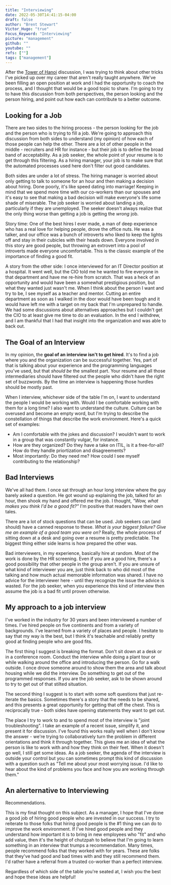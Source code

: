 ```yaml
---
title: "Interviewing"
date: 2022-05-30T14:41:15-04:00
draft: false
author: "Brent Stewart"
Victor_Hugo: "true"
Focus_Keyword: "Interviewing"
picture: "management"
github: ""
youtube: ""
refs: [""]
tags: ["management"]
---
```

After the [Tower of Hanoi](/posts/220506_Tower_of_Hanoi) discussion, I was trying to think about other tricks I've picked up over my career that aren't really taught anywhere.  We've been filling an open position at work and I had the opportunity to coach the process, and I thought that would be a good topic to share.  I'm going to try to have this discussion from both perspectives, the person looking and the person hiring, and point out how each can contribute to a better outcome.  

## Looking for a Job
There are two sides to the hiring process - the person looking for the job and the person who is trying to fill a job.  We're going to approach this discussion from both sides to understand (my opinion) of how each of those people can help the other. There are a lot of other people in the middle - recruiters and HR for instance - but their job is to define the broad band of acceptability.  As a job seeker, the whole point of your resume is to get through this filtering.  As a hiring manager, your job is to make sure that the automated processes used here don't filter out good candidates.

Both sides are under a lot of stress.  The hiring manager is worried about only getting to talk to someone for an hour and then making a decision about hiring.  Done poorly, it's like speed dating into marriage!  Keeping in mind that we spend more time with our co-workers than our spouses and it's easy to see that making a bad decision will make everyone's life some shade of miserable.  The job seeker is worried about landing a job, particularly if they are unemployed.  The seeker doesn't always realize that the only thing worse than getting a job is getting the _wrong_ job.

Story time: One of the best hires I ever made, a man of deep experience who has a real love for helping people, drove the office nuts.  He was a talker, and our office was a bunch of introverts who liked to keep the lights off and stay in their cubicles with their heads down.  Everyone involved in this story are good people, but throwing an extrovert into a pool of introverts made everyone uncomfortable.  This is the classic example of the importance of finding a good fit.

A story from the other side: I once interviewed for an IT Director position at a hospital.  It went well, but the CIO told me he wanted to fire everyone in that department and have me re-hire from scratch.  That was a heck of an opportunity and would have been a somewhat prestigious position, but what they wanted just wasn't me.  When I think about the person I want and try to be, I see myself as a teacher and mentor.  Cutting an entire department as soon as I walked in the door would have been tough and it would have left me with a target on my back that I'm unprepared to handle.  We had some discussions about alternatives approaches but I couldn't get the CIO to at least give me time to do an evaluation.  In the end I withdrew, and I am thankful that I had that insight into the organization and was able to back out.

## The Goal of an Interview
In my opinion, the __goal of an interview isn't to get hired__.  It's to find a job where you and the organization can be successful together.  Yes, part of that is talking about your experience and the programming languages you've used, but that _should be_ the smallest part.  Your resume and all those intermediaries should have filtered out the people who didn't have the right set of buzzwords.  By the time an interview is happening those hurdles should be mostly past.

When I interview, whichever side of the table I'm on, I want to understand the people I would be working with.  Would I be comfortable working with them for a long time?  I also want to understand the culture.  Culture can be overused and become an empty word, but I'm trying to describe the constellation of things that describe the work environment.  Here's a quick set of examples:
* Am I comfortable with the jokes and discussion?  I wouldn't want to work in a group that was constantly vulgar, for instance.
* How are they organized?  Do they have a take on ITIL, is it a free-for-all?  How do they handle priortization and disagreements?
* Most importantly: Do they need me?  How could I see myself contributing to the relationship?

## Bad Interviews
We've all had them.  I once sat through an hour long interview where the guy barely asked a question.  He got wound up explaining the job, talked for an hour, then shook my hand and offered me the job.  I thought, _"Wow, what makes you think I'd be a good fit?"_  I'm positive that readers have their own tales.

There are a lot of stock questions that can be used.  Job seekers can (and should) have a canned response to these.  _What is your biggest failure?  Give me an example of a good team you were on?_  Really, the whole process of sitting down at a desk and going over a resume is pretty predictable.  The biggest thing either side learns is how prepared the other was.

Bad interviewers, in my experience, basically hire at random.  Most of the work is done by the HR screening.  Even if you are a good hire, there's a good possibility that other people in the group aren't.  If you are unsure of what kind of interviewer you are, just think back to who did most of the talking and how much actual memorable information was shared.  I have no advice for the interviewer here - until they recognize the issue the advice is wasted.  For the job seeker, when you experience this kind of interview then assume the job is a bad fit until proven otherwise.

## My approach to a job interview
I've worked in the industry for 30 years and been interviewed a number of times.  I've hired people on five continents and from a variety of backgrounds.  I've learned from a variety of places and people.  I hesitate to say that my way is the best, but I think it's teachable and reliably pretty good at finding people who are good fits.

The first thing I suggest is breaking the format.  Don't sit down at a desk or in a conference room.  Conduct the interview while doing a plant tour or while walking around the office and introducing the person.  Go for a walk outside.  I once drove someone around to show them the area and talk about housing while we did the interview.  Do something to get out of the programmed responses.  If you are the job seeker, ask to be shown around to try to get out of that stilted situation.

The second thing I suggest is to start with some soft questions that just re-iterate the basics.  Sometimes there's a story that the needs to be shared, and this presents a great opportunity for getting that off the chest.  This is reciprocally true - both sides have opening statements they want to get out.

The place I try to work to and to spend most of the interview is "joint troubleshooting".  I take an example of a recent issue, simplify it, and present it for discussion.  I've found this works really well when I don't know the answer - we're trying to collaboratively turn the problem in different orientations and think it through together.  This gives me an idea of what the person is like to work with and how they think on their feet.  When it doesn't go well, I still get some ideas.  As a job seeker, the agenda of the interview is outside your control but you can sometimes prompt this kind of discussion with a question such as "Tell me about your most worrying issue.  I'd like to hear about the kind of problems you face and how you are working through them."

## An alerternative to Interviewing
Recommendations.

This is my final thought on this subject.  As a manager, I hope that I've done a good job of hiring good people who are invested in our success.  I try to reiterate to those folks that hiring good people is the #1 thing we can do to improve the work environment.  If I've hired good people and they understand how important it is to bring in new employees who "fit" and who add value, then it's the height of chutzpah to believe that I'm going to learn something in an interview that trumps a recommendation.  Many times, people recommend folks that they worked with for years.  These are folks that they've had good and bad times with and they still recommend them.  I'd rather have a referral from a trusted co-worker than a perfect interview.

Regardless of which side of the table you're seated at, I wish you the best and hope these ideas are helpful!